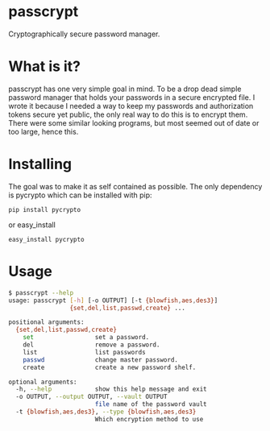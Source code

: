 passcrypt
==========

Cryptographically secure password manager.

# What is it?
passcrypt has one very simple goal in mind. To be a drop dead
simple password manager that holds your passwords in a
secure encrypted file. I wrote it because I needed a way to keep
my passwords and authorization tokens secure yet public, the
only real way to do this is to encrypt them. There were some
similar looking programs, but most seemed out of date or
too large, hence this.

# Installing
The goal was to make it as self contained as possible. The only
dependency is pycrypto which can be installed with pip:

    pip install pycrypto

or easy_install

    easy_install pycrypto

# Usage
```bash
$ passcrypt --help
usage: passcrypt [-h] [-o OUTPUT] [-t {blowfish,aes,des3}]
                 {set,del,list,passwd,create} ...

positional arguments:
  {set,del,list,passwd,create}
    set                 set a password.
    del                 remove a password.
    list                list passwords
    passwd              change master password.
    create              create a new password shelf.

optional arguments:
  -h, --help            show this help message and exit
  -o OUTPUT, --output OUTPUT, --vault OUTPUT
                        file name of the password vault
  -t {blowfish,aes,des3}, --type {blowfish,aes,des3}
                        Which encryption method to use
```                        
